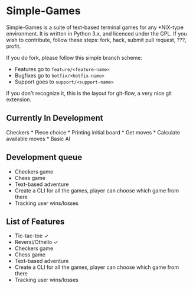 # Simple-Games

Simple-Games is a suite of text-based terminal games for any *NIX-type environment.
It is written in Python 3.x, and licenced under the GPL.
If you wish to contribute, follow these steps: fork, hack, submit pull request, ???, profit.

If you do fork, please follow this simple branch scheme:

* Features go to `feature/<feature-name>`
* Bugfixes go to `hotfix/<hotfix-name>`
* Support goes to `support/<support-name>`

If you don't recognize it, this is the layout for git-flow, a very nice git extension.

## Currently In Development

Checkers
	* Piece choice
	* Printing initial board
	* Get moves
	* Calculate available moves
	* Basic AI

## Development queue

* Checkers game
* Chess game
* Text-based adventure
* Create a CLI for all the games, player can choose which game from there
* Tracking user wins/losses

## List of Features

* Tic-tac-toe &#x2713;
* Reversi/Othello &#x2713;
* Checkers game
* Chess game
* Text-based adventure
* Create a CLI for all the games, player can choose which game from there
* Tracking user wins/losses